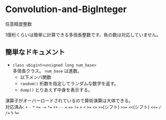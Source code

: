 # Convolution-and-BigInteger
任意精度整数

1億桁くらいは簡単に計算できる多倍長整数です。負の数は対応していません。

## 簡単なドキュメント
* `class ubigint<unsigned long num_base>`  
多倍長クラス。 `num_base` は進数。
   * 以下メンバ関数
   * `random()` 桁数を指定してランダムな数字を返す。
   * `dump()` とりあえず中身を表示する。

演算子がオーバーロードされているので算術演算は大体できる。  
対応済み: `+` `-` `*` `+=` `-=` `*=` `++` `--` `=` `==` `!=` `>` `<` `>=` `<=` `>>`(シフト) `>>=` `<<`(シフト) `<<=` `/` `/=` `%` `%=`

